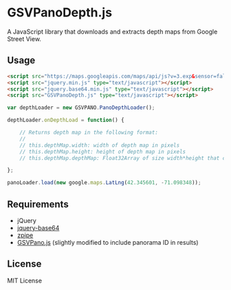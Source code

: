 # GSVPanoDepth.js

A JavaScript library that downloads and extracts depth maps from Google Street View.

## Usage

```html
<script src="https://maps.googleapis.com/maps/api/js?v=3.exp&sensor=false" type="text/javascript"></script> 
<script src="jquery.min.js" type="text/javascript"></script>
<script src="jquery.base64.min.js" type="text/javascript"></script>
<script src="GSVPanoDepth.js" type="text/javascript"></script>
```

```js
var depthLoader = new GSVPANO.PanoDepthLoader();

depthLoader.onDepthLoad = function() {

    // Returns depth map in the following format:
    //
    // this.depthMap.width: width of depth map in pixels
    // this.depthMap.height: height of depth map in pixels
    // this.depthMap.depthMap: Float32Array of size width*height that contains the depth at each pixel

};

panoLoader.load(new google.maps.LatLng(42.345601, -71.098348));
```

## Requirements

* jQuery
* [jquery-base64](https://github.com/carlo/jquery-base64)
* [zpipe](https://github.com/richardassar/zpipe)
* [GSVPano.js](https://github.com/spite/GSVPano.js) (slightly modified to include panorama ID in results)

## License

MIT License
